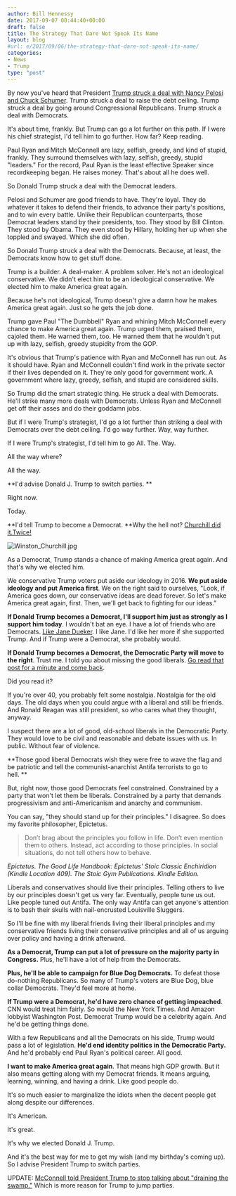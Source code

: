 ```yaml
---
author: Bill Hennessy
date: 2017-09-07 00:44:40+00:00
draft: false
title: The Strategy That Dare Not Speak Its Name
layout: blog
#url: e/2017/09/06/the-strategy-that-dare-not-speak-its-name/
categories:
- News
- Trump
type: "post"
---
```


By now you've heard that President [Trump struck a deal with Nancy Pelosi and Chuck Schumer](https://www.thegatewaypundit.com/2017/09/trump-goes-around-nothing-republican-leaders-strikes-deal-pelosi-schumer/). Trump struck a deal to raise the debt ceiling. Trump struck a deal by going around Congressional Republicans. Trump struck a deal with Democrats.

It's about time, frankly. But Trump can go a lot further on this path. If I were his chief strategist, I'd tell him to go further. How far? Keep reading.

Paul Ryan and Mitch McConnell are lazy, selfish, greedy, and kind of stupid, frankly. They surround themselves with lazy, selfish, greedy, stupid "leaders." For the record, Paul Ryan is the least effective Speaker since recordkeeping began. He raises money. That's about all he does well.

So Donald Trump struck a deal with the Democrat leaders.

Pelosi and Schumer are good friends to have. They're loyal. They do whatever it takes to defend their friends, to advance their party's positions, and to win every battle. Unlike their Republican counterparts, those Democrat leaders stand by their presidents, too. They stood by Bill Clinton. They stood by Obama. They even stood by Hillary, holding her up when she toppled and swayed. Which she did often.

So Donald Trump struck a deal with the Democrats. Because, at least, the Democrats know how to get stuff done.

Trump is a builder. A deal-maker. A problem solver. He's not an ideological conservative. We didn't elect him to be an ideological conservative. We elected him to make America great again.

Because he's not ideological, Trump doesn't give a damn how he makes America great again. Just so he gets the job done.

Trump gave Paul "The Dumbbell" Ryan and whining Mitch McConnell every chance to make America great again. Trump urged them, praised them, cajoled them. He warned them, too. He warned them that he wouldn't put up with lazy, selfish, greedy stupidity from the GOP.

It's obvious that Trump's patience with Ryan and McConnell has run out. As it should have. Ryan and McConnell couldn't find work in the private sector if their lives depended on it. They're only good for government work. A government where lazy, greedy, selfish, and stupid are considered skills.

So Trump did the smart strategic thing. He struck a deal with Democrats. He'll strike many more deals with Democrats. Unless Ryan and McConnell get off their asses and do their goddamn jobs.

But if I were Trump's strategist, I'd go a lot further than striking a deal with Democrats over the debt ceiling. I'd go way further. Way, way further.

If I were Trump's strategist, I'd tell him to go All. The. Way.

All the way where?

All the way.

**I'd advise Donald J. Trump to switch parties. **

Right now.

Today.

**I'd tell Trump to become a Democrat. **Why the hell not? [Churchill did it.Twice!](https://winstonchurchill.hillsdale.edu/changing-parties/)

![Winston_Churchill.jpg](https://hennessysview.com/wp-content/uploads/2017/09/Winston_Churchill.jpg)


As a Democrat, Trump stands a chance of making America great again. And that's why we elected him.

We conservative Trump voters put aside our ideology in 2016. **We put aside ideology and put America first**. We on the right said to ourselves, "Look, if America goes down, our conservative ideas are dead forever. So let's make America great again, first. Then, we'll get back to fighting for our ideas."

**If Donald Trump becomes a Democrat, I'll support him just as strongly as I support him today**. I wouldn't bat an eye. I have a lot of friends who are Democrats. [Like Jane Dueker](https://twitter.com/JaneDueker). I like Jane. I'd like her more if she supported Trump. And if Trump were a Democrat, she probably would.

**If Donald Trump becomes a Democrat, the Democratic Party will move to the right**. Trust me. I told you about missing the good liberals. [Go read that post for a minute and come back](https://hennessysview.com/2017/08/31/who-can-stop-the-antifa-caliphate/).

Did you read it?

If you're over 40, you probably felt some nostalgia. Nostalgia for the old days. The old days when you could argue with a liberal and still be friends. And Ronald Reagan was still president, so who cares what they thought, anyway.

I suspect there are a lot of good, old-school liberals in the Democratic Party. They would love to be civil and reasonable and debate issues with us. In public. Without fear of violence.

**Those good liberal Democrats wish they were free to wave the flag and be patriotic and tell the communist-anarchist Antifa terrorists to go to hell. **

But, right now, those good Democrats feel constrained. Constrained by a party that won't let them be liberals. Constrained by a party that demands progressivism and anti-Americanism and anarchy and communism.

You can say, "they should stand up for their principles." I disagree. So does my favorite philosopher, Epictetus.



> Don’t brag about the principles you follow in life. Don’t even mention them to others. Instead, act according to those principles. In social situations, do not tell others how to behave.



_Epictetus. The Good Life Handbook: Epictetus' Stoic Classic Enchiridion (Kindle Location 409). The Stoic Gym Publications. Kindle Edition._

Liberals and conservatives should live their principles. Telling others to live by our principles doesn't get us very far. Eventually, people tune us out. Like people tuned out Antifa. The only way Antifa can get anyone's attention is to bash their skulls with nail-encrusted Louisville Sluggers.

So I'll be fine with my liberal friends living their liberal principles and my conservative friends living their conservative principles and all of us arguing over policy and having a drink afterward.

**As a Democrat, Trump can put a lot of pressure on the majority party in Congress.** Plus, he'll have a lot of help from the Democrats.

**Plus, he'll be able to campaign for Blue Dog Democrats.** To defeat those do-nothing Republicans. So many of Trump's voters are Blue Dog, blue collar Democrats. They'd feel more at home.

**If Trump were a Democrat, he'd have zero chance of getting impeached**. CNN would treat him fairly. So would the New York Times. And Amazon lobbyist Washington Post. Democrat Trump would be a celebrity again. And he'd be getting things done.

With a few Republicans and all the Democrats on his side, Trump would pass a lot of legislation. **He'd end identity politics in the Democratic Party.** And he'd probably end Paul Ryan's political career. All good.

**I want to make America great again**. That means high GDP growth. But it also means getting along with my Democrat friends. It means arguing, learning, winning, and having a drink. Like good people do.

It's so much easier to marginalize the idiots when the decent people get along despite our differences.

It's American.

It's great.

It's why we elected Donald J. Trump.

And it's the best way for me to get my wish (and my birthday's coming up). So I advise President Trump to switch parties.



UPDATE: [McConnell told President Trump to stop talking about "draining the swamp."](https://www.thegatewaypundit.com/2017/09/bannon-mcconnell-demanded-potus-trump-stop-drain-swamp-talk-video/) Which is more reason for Trump to jump parties.
